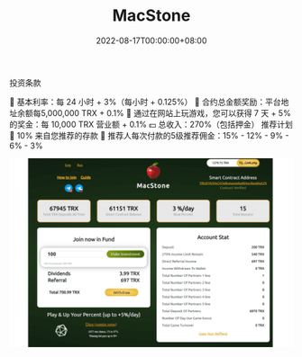 ﻿---
title: "MacStone"
description: "分散的、100% 公平的投资平台，具有经过验证的智能合约代码。赚取 + 270%（包括您的存款）TRX！"
date: 2022-08-17T00:00:00+08:00
lastmod: 2022-08-17T00:00:00+08:00
draft: false
authors: ["boogArno"]
featuredImage: "macstone.png"
tags: ["High risk","MacStone"]
categories: ["nfts"]
nfts: ["High risk"]
blockchain: "TRON"
website: "https://macstone.fund/"
twitter: ""
discord: ""
telegram: "https://t.me/macstoneeng"
github: ""
youtube: ""
twitch: ""
facebook: ""
instagram: ""
reddit: ""
medium: ""
steam: ""
gitbook: ""
googleplay: ""
appstore: ""
status: "Live"
weight: 
lightgallery: true
toc: true
pinned: false
recommend: false
recommend1: false
---
投资条款

💼 基本利率：每 24 小时 + 3%（每小时 + 0.125%）
🍰 合约总金额奖励：平台地址余额每5,000,000 TRX + 0.1%
🎰 通过在网站上玩游戏，您可以获得 7 天 + 5% 的奖金：每 10,000 TRX 营业额 + 0.1%
💵 总收入：270%（包括押金）
推荐计划
👤 10% 来自您推荐的存款
👥 推荐人每次付款的5级推荐佣金：15% - 12% - 9% - 6% - 3%

![macstone-dapp-high-risk-tron-image1_95d653d4bbde7e31365b7dc70f06f9a0](macstone-dapp-high-risk-tron-image1_95d653d4bbde7e31365b7dc70f06f9a0.png)